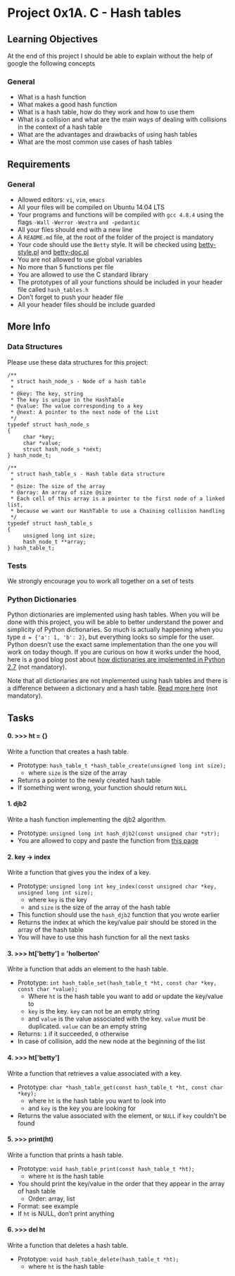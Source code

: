 <h1 class="gap">Project 0x1A. C - Hash tables</h1>

<h2>Learning Objectives</h2>
<p> At the end of this project I should be able to explain without the help of google the following concepts</p>

<h3>General</h3>

<ul>
<li>What is a hash function</li>
<li>What makes a good hash function</li>
<li>What is a hash table, how do they work and how to use them</li>
<li>What is a collision and what are the main ways of dealing with collisions in the context of a hash table</li>
<li>What are the advantages and drawbacks of using hash tables</li>
<li>What are the most common use cases of hash tables</li>
</ul>

<h2>Requirements</h2>

<h3>General</h3>

<ul>
<li>Allowed editors: <code>vi</code>, <code>vim</code>, <code>emacs</code></li>
<li>All your files will be compiled on Ubuntu 14.04 LTS</li>
<li>Your programs and functions will be compiled with <code>gcc 4.8.4</code> using the flags <code>-Wall</code> <code>-Werror</code> <code>-Wextra</code> <code>and -pedantic</code></li>
<li>All your files should end with a new line</li>
<li>A <code>README.md</code> file, at the root of the folder of the project is mandatory</li>
<li>Your code should use the <code>Betty</code> style. It will be checked using <a href="https://github.com/holbertonschool/Betty/blob/master/betty-style.pl" title="betty-style.pl" target="_blank">betty-style.pl</a> and <a href="https://github.com/holbertonschool/Betty/blob/master/betty-doc.pl" title="betty-doc.pl" target="_blank">betty-doc.pl</a></li>
<li>You are not allowed to use global variables</li>
<li>No more than 5 functions per file</li>
<li>You are allowed to use the C standard library</li>
<li>The prototypes of all your functions should be included in your header file called <code>hash_tables.h</code></li>
<li>Don&rsquo;t forget to push your header file</li>
<li>All your header files should be include guarded</li>
</ul>

<h2>More Info</h2>

<h3>Data Structures</h3>

<p>Please use these data structures for this project:</p>

<pre><code>/**
 * struct hash_node_s - Node of a hash table
 *
 * @key: The key, string
 * The key is unique in the HashTable
 * @value: The value corresponding to a key
 * @next: A pointer to the next node of the List
 */
typedef struct hash_node_s
{
     char *key;
     char *value;
     struct hash_node_s *next;
} hash_node_t;

/**
 * struct hash_table_s - Hash table data structure
 *
 * @size: The size of the array
 * @array: An array of size @size
 * Each cell of this array is a pointer to the first node of a linked list,
 * because we want our HashTable to use a Chaining collision handling
 */
typedef struct hash_table_s
{
     unsigned long int size;
     hash_node_t **array;
} hash_table_t;
</code></pre>

<h3>Tests</h3>

<p>We strongly encourage you to work all together on a set of tests</p>

<h3>Python Dictionaries</h3>

<p>Python dictionaries are implemented using hash tables. When you will be done with this project, you will be able to better understand the power and simplicity of Python dictionaries. So much is actually happening when you type <code>d = {&#39;a&#39;: 1, &#39;b&#39;: 2}</code>, but everything looks so simple for the user. Python doesn&rsquo;t use the exact same implementation than the one you will work on today though. If you are curious on how it works under the hood, here is a good blog post about <a href="http://www.laurentluce.com/posts/python-dictionary-implementation/" title="how dictionaries are implemented in Python 2.7" target="_blank">how dictionaries are implemented in Python 2.7</a> (not mandatory).</p>

<p>Note that all dictionaries are not implemented using hash tables and there is a difference between a dictionary and a hash table. <a href="https://stackoverflow.com/questions/2061222/what-is-the-true-difference-between-a-dictionary-and-a-hash-table" title="Read more here" target="_blank">Read more here</a> (not mandatory).</p>

  </article>


 <h2 class="gap">Tasks</h2>
<h4 class="task">
    0. &gt;&gt;&gt; ht = {}
</h4>
 <p>Write a function that creates a hash table.</p>

<ul>
<li>Prototype: <code>hash_table_t *hash_table_create(unsigned long int size);</code>

<ul>
<li>where <code>size</code> is the size of the array</li>
</ul></li>
<li>Returns a pointer to the newly created hash table</li>
<li>If something went wrong, your function should return <code>NULL</code></li>
</ul>

<h4 class="task">
    1. djb2
</h4>
<p>Write a hash function implementing the djb2 algorithm.</p>

<ul>
<li>Prototype: <code>unsigned long int hash_djb2(const unsigned char *str);</code></li>
<li>You are allowed to copy and paste the function from <a href="/rltoken/Nsj5LPU4R0BzDhyziyukYg" title="this page" target="_blank">this page</a></li>
</ul>

<h4 class="task">
    2. key -&gt; index
</h4>
 <p>Write a function that gives you the index of a key.</p>

<ul>
<li>Prototype: <code>unsigned long int key_index(const unsigned char *key, unsigned long int size);</code>

<ul>
<li>where <code>key</code> is the key</li>
<li>and <code>size</code> is the size of the array of the hash table</li>
</ul></li>
<li>This function should use the <code>hash_djb2</code> function that you wrote earlier</li>
<li>Returns the index at which the key/value pair should be stored in the array of the hash table</li>
<li>You will have to use this hash function for all the next tasks</li>
</ul>

<h4 class="task">
    3. &gt;&gt;&gt; ht[&#39;betty&#39;] = &#39;holberton&#39;
</h4>
 <p>Write a function that adds an element to the hash table.</p>

<ul>
<li>Prototype: <code>int hash_table_set(hash_table_t *ht, const char *key, const char *value);</code>

<ul>
<li>Where <code>ht</code> is the hash table you want to add or update the key/value to</li>
<li><code>key</code> is the key. <code>key</code> can not be an empty string</li>
<li>and <code>value</code> is the value associated with the key. <code>value</code> must be duplicated. <code>value</code> can be an empty string</li>
</ul></li>
<li>Returns: <code>1</code> if it succeeded, <code>0</code> otherwise</li>
<li>In case of collision, add the new node at the beginning of the list</li>
</ul>

 <h4 class="task">
    4. &gt;&gt;&gt; ht[&#39;betty&#39;]
</h4>
<p>Write a function that retrieves a value associated with a key.</p>

<ul>
<li>Prototype: <code>char *hash_table_get(const hash_table_t *ht, const char *key);</code>

<ul>
<li>where <code>ht</code> is the hash table you want to look into</li>
<li>and <code>key</code> is the key you are looking for</li>
</ul></li>
<li>Returns the value associated with the element, or <code>NULL</code> if <code>key</code> couldn&rsquo;t be found</li>
</ul>

 <h4 class="task">
    5. &gt;&gt;&gt; print(ht)
</h4>
 <p>Write a function that prints a hash table.</p>

<ul>
<li>Prototype: <code>void hash_table_print(const hash_table_t *ht);</code>

<ul>
<li>where <code>ht</code> is the hash table</li>
</ul></li>
<li>You should print the key/value in the order that they appear in the array of hash table

<ul>
<li>Order: array, list</li>
</ul></li>
<li>Format: see example</li>
<li>If <code>ht</code> is NULL, don&rsquo;t print anything</li>
</ul>

 <h4 class="task">
    6. &gt;&gt;&gt; del ht
</h4>
  <p>Write a function that deletes a hash table.</p>

<ul>
<li>Prototype: <code>void hash_table_delete(hash_table_t *ht);</code>

<ul>
<li>where <code>ht</code> is the hash table</li>
</ul></li>
</ul>